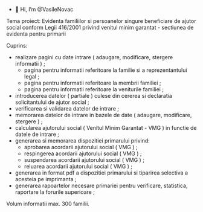 - 👋 Hi, I’m @VasileNovac

Tema proiect:
Evidenta familiilor si persoanelor singure beneficiare de ajutor social conform Legii 416/2001 privind venitul minim garantat  - sectiunea de evidenta pentru primarii

Cuprins:
 - realizare pagini cu date intrare ( adaugare, modificare, stergere informatii ) ;
      - pagina pentru informatii referitoare la familie si a reprezentantului legal ;
      - pagina pentru informatii referitoare la membrii familiei ;
      - pagina pentru informatii referitoare la veniturile familiei ;
 - introducerea datelor ( partiale ) culese din cererea si declaratia solicitantului de ajutor social ;
 - verificarea si validarea datelor de intrare ;
 - memorarea datelor de intrare in bazele de date ( adaugare, modificare, stergere ) ;
 - calcularea ajutorului social ( Venitul Minim Garantat - VMG ) in functie de datele de intrare ;
 - generarea si memorarea dispozitiei primarului privind:
      - aprobarea acordarii ajutorului social ( VMG ) ;
      - respingerea acordarii ajutorului social ( VMG ) ;
      - suspendarea acordarii ajutorului social ( VMG ) ;
      - reluarea acordarii ajutorului social ( VMG ) ;
  - generarea in format pdf a dispozitiei primarului si tiparirea selectiva a acesteia pe imprimanta ;
  - generarea rapoartelor necesare primariei pentru verificare, statistica, raportare la forurile superioare ;
 
 Volum informatii max. 300 familii.

<!---
VasileNovac/VasileNovac is a ✨ special ✨ repository because its `README.md` (this file) appears on your GitHub profile.
You can click the Preview link to take a look at your changes.
--->

